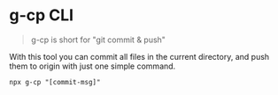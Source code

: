# g-cp CLI

> g-cp is short for "git commit & push"

With this tool you can commit all files in the current directory, and push them to origin with just one simple command.

`npx g-cp "[commit-msg]"`
